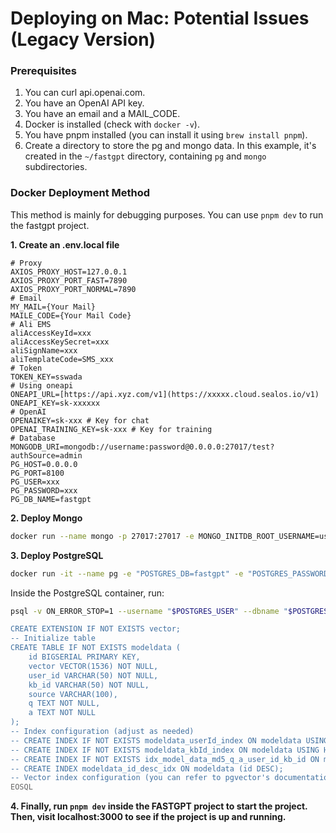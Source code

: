 # Deploying on Mac: Potential Issues (Legacy Version)

### Prerequisites

1. You can curl api.openai.com.
2. You have an OpenAI API key.
3. You have an email and a MAIL_CODE.
4. Docker is installed (check with `docker -v`).
5. You have pnpm installed (you can install it using `brew install pnpm`).
6. Create a directory to store the pg and mongo data. In this example, it's created in the `~/fastgpt` directory, containing `pg` and `mongo` subdirectories.

### Docker Deployment Method

This method is mainly for debugging purposes. You can use `pnpm dev` to run the fastgpt project.

**1. Create an .env.local file**

```
# Proxy
AXIOS_PROXY_HOST=127.0.0.1
AXIOS_PROXY_PORT_FAST=7890
AXIOS_PROXY_PORT_NORMAL=7890
# Email
MY_MAIL={Your Mail}
MAILE_CODE={Your Mail Code}
# Ali EMS
aliAccessKeyId=xxx
aliAccessKeySecret=xxx
aliSignName=xxx
aliTemplateCode=SMS_xxx
# Token
TOKEN_KEY=sswada
# Using oneapi
ONEAPI_URL=[https://api.xyz.com/v1](https://xxxxx.cloud.sealos.io/v1)
ONEAPI_KEY=sk-xxxxxx
# OpenAI
OPENAIKEY=sk-xxx # Key for chat
OPENAI_TRAINING_KEY=sk-xxx # Key for training
# Database
MONGODB_URI=mongodb://username:password@0.0.0.0:27017/test?authSource=admin
PG_HOST=0.0.0.0
PG_PORT=8100
PG_USER=xxx
PG_PASSWORD=xxx
PG_DB_NAME=fastgpt
```

**2. Deploy Mongo**

```bash
docker run --name mongo -p 27017:27017 -e MONGO_INITDB_ROOT_USERNAME=username -e MONGO_INITDB_ROOT_PASSWORD=password -v ~/fastgpt/mongo/data:/data/db -d mongo:4.0.1
```

**3. Deploy PostgreSQL**

```bash
docker run -it --name pg -e "POSTGRES_DB=fastgpt" -e "POSTGRES_PASSWORD=xxx" -e POSTGRES_USER=xxx -p 8100:5432 -v ~/fastgpt/pg/data:/var/lib/postgresql/data -d octoberlan/pgvector:v0.4.1
```

Inside the PostgreSQL container, run:

```bash
psql -v ON_ERROR_STOP=1 --username "$POSTGRES_USER" --dbname "$POSTGRES_DB" <<-EOSQL

CREATE EXTENSION IF NOT EXISTS vector;
-- Initialize table
CREATE TABLE IF NOT EXISTS modeldata (
    id BIGSERIAL PRIMARY KEY,
    vector VECTOR(1536) NOT NULL,
    user_id VARCHAR(50) NOT NULL,
    kb_id VARCHAR(50) NOT NULL,
    source VARCHAR(100),
    q TEXT NOT NULL,
    a TEXT NOT NULL
);
-- Index configuration (adjust as needed)
-- CREATE INDEX IF NOT EXISTS modeldata_userId_index ON modeldata USING HASH (user_id);
-- CREATE INDEX IF NOT EXISTS modeldata_kbId_index ON modeldata USING HASH (kb_id);
-- CREATE INDEX IF NOT EXISTS idx_model_data_md5_q_a_user_id_kb_id ON modeldata (md5(q), md5(a), user_id, kb_id);
-- CREATE INDEX modeldata_id_desc_idx ON modeldata (id DESC);
-- Vector index configuration (you can refer to pgvector's documentation for this)
EOSQL
```

**4. Finally, run `pnpm dev` inside the FASTGPT project to start the project. Then, visit localhost:3000 to see if the project is up and running.**